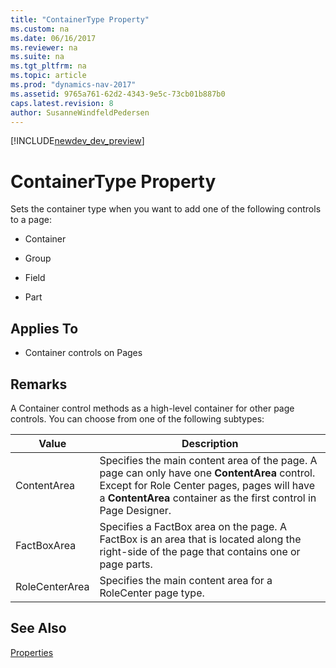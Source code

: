 ```yaml
---
title: "ContainerType Property"
ms.custom: na
ms.date: 06/16/2017
ms.reviewer: na
ms.suite: na
ms.tgt_pltfrm: na
ms.topic: article
ms.prod: "dynamics-nav-2017"
ms.assetid: 9765a761-62d2-4343-9e5c-73cb01b887b0
caps.latest.revision: 8
author: SusanneWindfeldPedersen
---
```


[!INCLUDE[newdev_dev_preview](../includes/newdev_dev_preview.md)]

# ContainerType Property
Sets the container type when you want to add one of the following controls to a page:  
  
-   Container  
  
-   Group  
  
-   Field  
  
-   Part  
  
## Applies To  
  
-   Container controls on Pages  
  
## Remarks  
 A Container control methods as a high-level container for other page controls. You can choose from one of the following subtypes:  
  
|Value|Description|  
|-----|-----------|  
|ContentArea|Specifies the main content area of the page. A page can only have one **ContentArea** control. Except for Role Center pages, pages will have a **ContentArea** container as the first control in Page Designer.|  
|FactBoxArea|Specifies a FactBox area on the page. A FactBox is an area that is located along the right-side of the page that contains one or page parts.|  
|RoleCenterArea|Specifies the main content area for a RoleCenter page type.|  
   
## See Also  
 [Properties](devenv-properties.md)